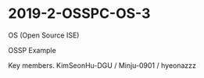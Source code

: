 # 2019-2-OSSPC-OS-3
OS (Open Source ISE)

OSSP Example

Key members. KimSeonHu-DGU / Minju-0901 / hyeonazzz